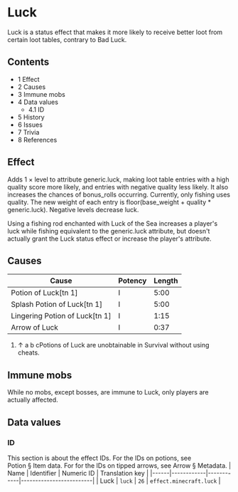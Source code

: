 # Luck
Luck is a status effect that makes it more likely to receive better loot from certain loot tables, contrary to Bad Luck.

## Contents
- 1 Effect
- 2 Causes
- 3 Immune mobs
- 4 Data values
	- 4.1 ID
- 5 History
- 6 Issues
- 7 Trivia
- 8 References

## Effect
Adds 1 × level to attribute generic.luck, making loot table entries with a high quality score more likely, and entries with negative quality less likely. It also increases the chances of bonus_rolls occurring. Currently, only fishing uses quality. The new weight of each entry is floor(base_weight + quality * generic.luck). Negative levels decrease luck.

Using a fishing rod enchanted with Luck of the Sea increases a player's luck while fishing equivalent to the generic.luck attribute, but doesn't actually grant the Luck status effect or increase the player's attribute.

## Causes
| Cause                          | Potency | Length |
|--------------------------------|---------|--------|
| Potion of Luck[tn 1]           | I       | 5:00   |
| Splash Potion of Luck[tn 1]    | I       | 5:00   |
| Lingering Potion of Luck[tn 1] | I       | 1:15   |
| Arrow of Luck                  | I       | 0:37   |

1. ↑ a b cPotions of Luck are unobtainable in Survival without using cheats.

## Immune mobs
While no mobs, except bosses, are immune to Luck, only players are actually affected.

## Data values
### ID
This section is about the effect IDs.  For the IDs on potions, see Potion § Item data.  For for the IDs on tipped arrows, see Arrow § Metadata.
| Name | Identifier | Numeric ID | Translation key         |
|------|------------|------------|-------------------------|
| Luck | `luck`     | `26`       | `effect.minecraft.luck` |

